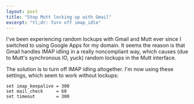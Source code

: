 ```yaml
---
layout: post
title: "Stop Mutt locking up with Gmail"
excerpt: "tl;dr: Turn off imap_idle"
---
```


I've been experiencing random lockups with Gmail and Mutt ever since I switched
to using Google Apps for my domain. It seems the reason is that Gmail handles
IMAP idling in a really noncompliant way, which causes (due to Mutt's
synchronous IO, yuck) random lockups in the Mutt interface.

The solution is to turn off IMAP idling altogether. I'm now using these
settings, which seem to work without lockups:

    set imap_keepalive = 300
    set mail_check     = 60
    set timeout        = 300
